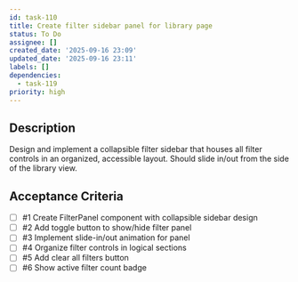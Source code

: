 ```yaml
---
id: task-110
title: Create filter sidebar panel for library page
status: To Do
assignee: []
created_date: '2025-09-16 23:09'
updated_date: '2025-09-16 23:11'
labels: []
dependencies:
  - task-119
priority: high
---
```


## Description

Design and implement a collapsible filter sidebar that houses all filter controls in an organized, accessible layout. Should slide in/out from the side of the library view.

## Acceptance Criteria
<!-- AC:BEGIN -->
- [ ] #1 Create FilterPanel component with collapsible sidebar design
- [ ] #2 Add toggle button to show/hide filter panel
- [ ] #3 Implement slide-in/out animation for panel
- [ ] #4 Organize filter controls in logical sections
- [ ] #5 Add clear all filters button
- [ ] #6 Show active filter count badge
<!-- AC:END -->
